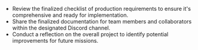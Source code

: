 - Review the finalized checklist of production requirements to ensure it's comprehensive and ready for implementation.
- Share the finalized documentation for team members and collaborators within the designated Discord channel.
- Conduct a reflection on the overall project to identify potential improvements for future missions.